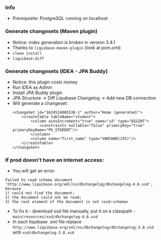 ### Info
* Prerequisite: PostgreSQL running on localhost

### Generate changesets (Maven plugin)
* Notice: index generation is broken in version 3.4.1 
* Thanks to `liquibase-maven-plugin` (look at pom.xml)
* `clean install`
* `liquibase:diff`

### Generate changesets (IDEA - JPA Buddy)
* Notice: this plugin costs money
* Run IDEA as Admin
* Install JPA Buddy plugin
* JPA Structure -> Diff Liquibase Changelog -> Add new DB connection
* Will generate a changeset:
    ```
    <changeSet id="1624516905538-1" author="Home (generated)">
        <createTable tableName="student">
            <column autoIncrement="true" name="id" type="BIGINT">
                <constraints nullable="false" primaryKey="true" primaryKeyName="PK_STUDENT"/>
            </column>
            <column name="first_name" type="VARCHAR(255)"/>
        </createTable>
    </changeSet>
    ```

### If prod doesn't have an internet access:
* You will get an error:
```
Failed to read schema document 'http://www.liquibase.org/xml/ns/dbchangelog/dbchangelog-4.6.xsd', because 
1) could not find the document; 
2) the document could not be read; 
3) the root element of the document is not <xsd:schema>
```
* To fix it - download xsd file manually, put it on a classpath - `main/resources/xsd/dbchangelog-4.6.xsd`
* In each liquibase .xml file replace `http://www.liquibase.org/xml/ns/dbchangelog/dbchangelog-3.8.xsd` with `xsd/dbchangelog-3.8.xsd`
